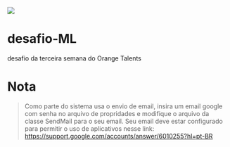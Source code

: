 ![](https://github.com/kolorobot/spring-boot-junit5/workflows/tests/badge.svg)
# desafio-ML
desafio da terceira semana do Orange Talents 
# Nota
> Como parte do sistema usa o envio de email, insira um email google com senha no arquivo de propridades 
>  e modifique o arquivo da classe SendMail para o seu email. 
>  Seu email deve estar configurado para permitir o uso de aplicativos nesse link:
>  https://support.google.com/accounts/answer/6010255?hl=pt-BR
